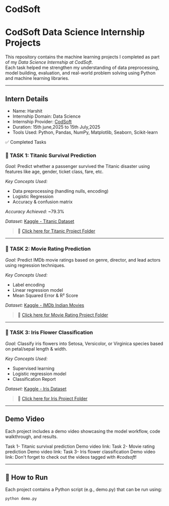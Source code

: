 # CodSoft
# CodSoft Data Science Internship Projects

This repository contains the machine learning projects I completed as part of my *Data Science Internship at CodSoft*.  
Each task helped me strengthen my understanding of data preprocessing, model building, evaluation, and real-world problem solving using Python and machine learning libraries.

---

## Intern Details

- Name: Harshit  
- Internship Domain: Data Science  
- Internship Provider: [CodSoft](https://www.codsoft.in)  
- Duration: 15th june,2025 to 15th July,2025  
- Tools Used: Python, Pandas, NumPy, Matplotlib, Seaborn, Scikit-learn

 ✅ Completed Tasks

### 🔹 TASK 1: Titanic Survival Prediction

*Goal:* Predict whether a passenger survived the Titanic disaster using features like age, gender, ticket class, fare, etc.

*Key Concepts Used:*
- Data preprocessing (handling nulls, encoding)
- Logistic Regression
- Accuracy & confusion matrix

*Accuracy Achieved:* ~79.3%

*Dataset:* [Kaggle - Titanic Dataset](https://www.kaggle.com/datasets/yasserh/titanic-dataset)

> 📁 [Click here for Titanic Project Folder]( https://github.com/Anushka-gulia/CodSoft/tree/CodSoft/Task%201%20-%20Titanic%20survival%20prediction )

---

### 🔹 TASK 2: Movie Rating Prediction

*Goal:* Predict IMDb movie ratings based on genre, director, and lead actors using regression techniques.

*Key Concepts Used:*
- Label encoding
- Linear regression model
- Mean Squared Error & R² Score

*Dataset:* [Kaggle - IMDb Indian Movies](https://www.kaggle.com/datasets/adrianmcmahon/imdb-india-movies)

> 📁 [Click here for Movie Rating Project Folder]( https://github.com/Anushka-gulia/CodSoft/tree/CodSoft/Task%202%20-%20Movie%20rating%20prediction )

---

### 🔹 TASK 3: Iris Flower Classification

*Goal:* Classify iris flowers into Setosa, Versicolor, or Virginica species based on petal/sepal length & width.

*Key Concepts Used:*
- Supervised learning
- Logistic regression model
- Classification Report

*Dataset:* [Kaggle - Iris Dataset](https://www.kaggle.com/datasets/arshid/iris-flower-dataset)

> 📁 [Click here for Iris Project Folder]( https://github.com/Anushka-gulia/CodSoft/tree/CodSoft/Task%203%20-%20Iris%20flower%20classification )

---

##  Demo Video

Each project includes a demo video showcasing the model workflow, code walkthrough, and results.

Task 1- Titanic survival prediction 
Demo video link: 
Task 2- Movie rating prediction
Demo video link:
Task 3- Iris flower classification 
Demo video link:
Don't forget to check out the videos tagged with *#codsoft*!

---

## 📌 How to Run

Each project contains a Python script (e.g., demo.py) that can be run using:

```bash
python demo.py
